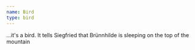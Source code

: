 ```yaml
---
name: Bird
type: bird
---
```


...it's a bird. It tells Siegfried that Brünnhilde is sleeping on the top of the mountain